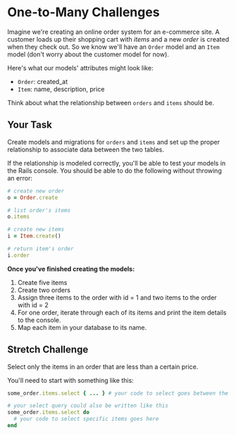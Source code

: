 # One-to-Many Challenges

Imagine we're creating an online order system for an e-commerce site. A customer loads up their shopping cart with *items* and a new *order* is created when they check out. So we know we'll have an `Order` model and an `Item` model (don't worry about the customer model for now).

Here's what our models' attributes might look like:
  * `Order`: created_at
  * `Item`: name, description, price

Think about what the relationship between `orders` and `items` should be.

## Your Task

Create models and migrations for `orders` and `items` and set up the proper relationship to associate data between the two tables.

If the relationship is modeled correctly, you'll be able to test your models in the Rails console. You should be able to do the following without throwing an error:

```ruby
# create new order
o = Order.create

# list order's items
o.items

# create new items
i = Item.create()

# return item's order
i.order
```

**Once you've finished creating the models:**
  1. Create five items
  2. Create two orders
  3. Assign three items to the order with id = 1 and two items to the order with id = 2
  4. For one order, iterate through each of its items and print the item details to the console.
  4. Map each item in your database to its name.

## Stretch Challenge

Select only the items in an order that are less than a certain price.

You'll need to start with something like this:

```ruby
some_order.items.select { ... } # your code to select goes between the brackets

# your select query could also be written like this
some_order.items.select do
  # your code to select specific items goes here
end
```